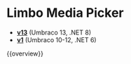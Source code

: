 # Limbo Media Picker

- [**v13**](./v13/) (Umbraco 13, .NET 8)
- [**v1**](./v1/) (Umbraco 10-12, .NET 6)

{{overview}}